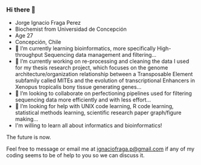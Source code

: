 ### Hi there 👋
- Jorge Ignacio Fraga Perez
- Biochemist from Universidad de Concepción
- Age 27
- Concepción, Chile
- 🌱 I’m currently learning bioinformatics, more specifically High-throughput Sequencing data management and filtering...
- 🔭 I’m currently working on re-processing and cleaning the data I used for my thesis research project, which focuses on the genome architecture/organization relationship between a Transposable Element subfamily called MITEs and the evolution of transcriptional Enhancers in Xenopus tropicalis bony tissue generating genes...
- 👯 I’m looking to collaborate on perfectioning pipelines used for filtering sequencing data more efficiently and with less effort...
- 🤔 I’m looking for help with UNIX code learning, R code learning, statistical methods learning, scientific research paper graph/figure making...
- I'm willing to learn all about informatics and bioinformatics!

The future is now.

Feel free to message or email me at ignaciofraga.p@gmail.com if any of my coding seems to be of help to you so we can discuss it.
